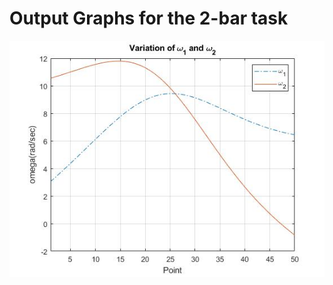 # Output Graphs for the 2-bar task
![Variation in Omega using element by element method](https://github.com/nilendusaha23/portfolio/blob/main/Mechanism%20Design%20and%20Analysis/Mechanisms%20Working%20Files/Matlab_task/output_graphs/task1/Variation_in_omega_Element.jpg?raw=true)